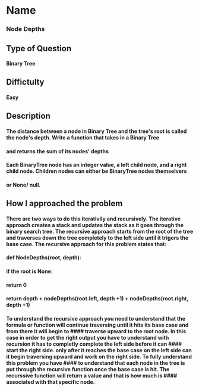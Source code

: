 # Name 
### Node Depths

## Type of Question
#### Binary Tree

## Diffictulty
#### Easy

## Description
#### The distance between a node in Binary Tree and the tree's root is called the node's depth. Write a function that takes in a Binary Tree
#### and returns the sum of its nodes' depths
#### Each BinaryTree node has an integer value, a left child node, and a right child node. Children nodes can either be BinaryTree nodes themselvers
#### or None/ null.

## How I approached the problem
#### There are two ways to do this iterativily and recursively. The iterative approach creates a stack and updates the stack as it goes through the binary search tree. The recursive approach starts from the root of the tree and traverses down the tree completely to the left side until it trigers the base case. The recursive approach for this problem states that:

#### def NodeDepths(root, depth):
####              if the root is None:
####                           return 0
####               return depth + nodeDepths(root.left, depth +1)  + nodeDepths(root.right, depth +1)
#### To understand the recursive approach you need to understand that the formula or function will continue traversing until it hits its base case and from there it will begin to #### traverse upward to the root node. In this case in order to get the right output you have to understand with recursion it has to completly complete the left side before it can #### start the right side. only after it reaches the base case on the left side can it begin traversing upward and work on the right side.  To fully understand this problem you have #### to understand that each node in the tree is put through the recursive function once the base case is hit. The recurssive function will return a value and that is how much is #### associated with that specific node.  
